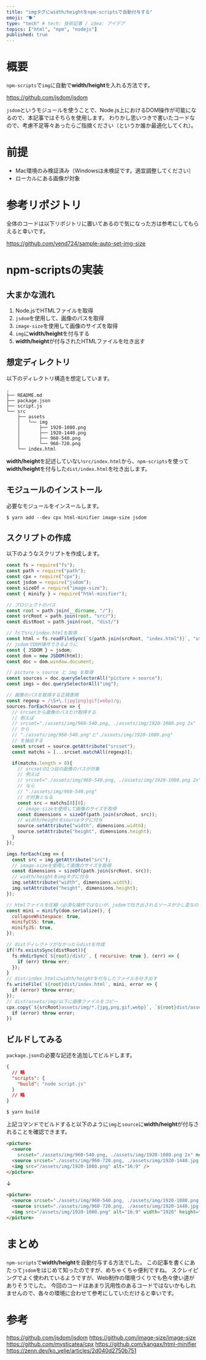 ```yaml
---
title: "imgタグにwidth/heightをnpm-scriptsで自動付与する"
emoji: "🐕"
type: "tech" # tech: 技術記事 / idea: アイデア
topics: ["html", "npm", "nodejs"]
published: true
---
```


# 概要

`npm-scripts`で`img`に自動で**width/height**を入れる方法です。

https://github.com/jsdom/jsdom

`jsdom`というモジュールを使うことで、Node.js上におけるDOM操作が可能になるので、本記事ではそちらを使用します。
わりかし思いつきで書いたコードなので、考慮不足等々あったらご指摘ください（というか誰か最適化してくれ）。

# 前提

- Mac環境のみ検証済み（Windowsは未検証です。適宜調整してください）
- ローカルにある画像が対象

# 参考リポジトリ

全体のコードは以下リポジトリに置いてあるので気になった方は参考にしてもらえると幸いです。

https://github.com/yend724/sample-auto-set-img-size

# npm-scriptsの実装

## 大まかな流れ

1. Node.jsでHTMLファイルを取得
2. `jsdom`を使用して、画像のパスを取得
3. `image-size`を使用して画像のサイズを取得
4. `img`に**width/height**を付与する
5. **width/height**が付与されたHTMLファイルを吐き出す

## 想定ディレクトリ

以下のディレクトリ構造を想定しています。

```shell
.
├── README.md
├── package.json
├── script.js
└── src
    ├── assets
    │   └── img
    │       ├── 1920-1080.png
    │       ├── 1920-1440.png
    │       ├── 960-540.png
    │       └── 960-720.png
    └── index.html
```

**width/height**を記述していない`src/index.html`から、`npm-scripts`を使って**width/height**を付与した`dist/index.html`を吐き出します。

## モジュールのインストール

必要なモジュールをインスールします。

```shell:shell
$ yarn add --dev cpx html-minifier image-size jsdom
```

## スクリプトの作成

以下のようなスクリプトを作成します。

```js:script.js
const fs = require("fs");
const path = require("path");
const cpx = require("cpx");
const jsdom = require("jsdom");
const sizeOf = require("image-size");
const { minify } = require("html-minifier");

// プロジェクトのパス
const root = path.join(__dirname, "/");
const srcRoot = path.join(root, "src/");
const distRoot = path.join(root, "dist/")

// fsでsrc/index.htmlを取得
const html = fs.readFileSync(`${path.join(srcRoot, "index.html")}`, "utf-8");
// jsdomでDOM操作できるように
const { JSDOM } = jsdom;
const dom = new JSDOM(html);
const doc = dom.window.document;

// picture > source と img を取得
const sources = doc.querySelectorAll("picture > source");
const imgs = doc.querySelectorAll("img");

// 画像のパスを取得する正規表現
const regexp = /\S+\.(jpg|png|gif|webp)/g;
sources.forEach(source => {
  // srcsetから画像のパスだけ取得する
  // 例えば
  // srcset="./assets/img/960-540.png, ./assets/img/1920-1080.png 2x"
  // から
  // "./assets/img/960-540.png"と"./assets/img/1920-1080.png"
  // を抽出する
  const srcset = source.getAttribute("srcset");
  const matchs = [...srcset.matchAll(regexp)];

  if(matchs.length > 0){
    // srcsetの1つ目の画像のパスが対象
    // 例えば
    // srcset="./assets/img/960-540.png, ./assets/img/1920-1080.png 2x"
    // なら
    // "./assets/img/960-540.png"
    // が対象となる
    const src = matchs[0][0];
    // image-sizeを使用して画像のサイズを取得
    const dimensions = sizeOf(path.join(srcRoot, src));
    // width/heightをsourceタグに付与
    source.setAttribute("width", dimensions.width);
    source.setAttribute("height", dimensions.height);
  }
});

imgs.forEach(img => {
  const src = img.getAttribute("src");
  // image-sizeを使用して画像のサイズを取得
  const dimensions = sizeOf(path.join(srcRoot, src));
  // width/heightをimgタグに付与
  img.setAttribute("width", dimensions.width);
  img.setAttribute("height", dimensions.height);
});

// htmlファイルを圧縮（必須な操作ではないが、jsdomで吐き出されるソースが少し歪なので圧縮する）
const mini = minify(dom.serialize(), {
  collapseWhitespace: true,
  minifyCSS: true,
  minifyJS: true,
});

// distディレクトリがなかったらdistを作成
if(!fs.existsSync(distRoot)){
  fs.mkdirSync(`${root}/dist/`, { recursive: true }, (err) => {
    if (err) throw err;
  });
}
// dist/index.htmlにwidth/heightを付与したファイルを吐き出す
fs.writeFile(`${root}dist/index.html`, mini, error => {
  if (error) throw error;
});
// dist/assets/img/以下に画像ファイルをコピー
cpx.copy(`${srcRoot}assets/img/*.{jpg,png,gif,webp}`, `${root}dist/assets/img/`, error => {
  if (error) throw error;
})
```

## ビルドしてみる

`package.json`の必要な記述を追加してビルドします。

```json:package.json
{
  // 略
  "scripts": {
    "build": "node script.js"
  }
  // 略
}
```

```shell:shell
$ yarn build
```

上記コマンドでビルドすると以下のように`img`と`source`に**width/height**が付与されることを確認できます。

```html
<picture>
  <source
    srcset="./assets/img/960-540.png, ./assets/img/1920-1080.png 2x" media="(min-width: 1000px)" alt="16:9" />
  <source srcset="./assets/img/960-720.png, ./assets/img/1920-1440.jpg 2x" alt="4:3" />
  <img src="/assets/img/1920-1080.png" alt="16:9" />
</picture>
```
↓
```html
<picture>
  <source srcset="./assets/img/960-540.png, ./assets/img/1920-1080.png 2x" media="(min-width: 1000px)" alt="16:9" width="960" height="540">
  <source srcset="./assets/img/960-720.png, ./assets/img/1920-1440.jpg 2x" alt="4:3" width="960" height="720">
  <img src="/assets/img/1920-1080.png" alt="16:9" width="1920" height="1080">
</picture>
```

# まとめ

`npm-scripts`で**width/height**を自動付与する方法でした。
この記事を書くにあたって`jsdom`をはじめて知ったのですが、めちゃくちゃ便利ですね。
スクレイピングでよく使われているようですが、Web制作の環境づくりでも色々使い道がありそうでした。
今回のコードはあまり汎用性のあるコードではないかもしれませんので、各々の環境に合わせて参考にしていただけると幸いです。

# 参考

https://github.com/jsdom/jsdom
https://github.com/image-size/image-size
https://github.com/mysticatea/cpx
https://github.com/kangax/html-minifier
https://zenn.dev/ko_yelie/articles/2d040d2750b751
